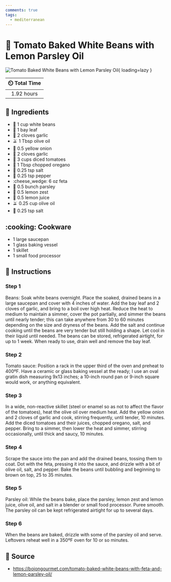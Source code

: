 ```yaml
---
comments: true
tags:
  - mediterranean
---
```

# :tomato: Tomato Baked White Beans with Lemon Parsley Oil

![Tomato Baked White Beans with Lemon Parsley Oil][1]{ loading=lazy }

| :timer_clock: Total Time |
|:-----------------------: |
| 1.92 hours |

## :salt: Ingredients

- :canned_food: 1 cup white beans
- :fallen_leaf: 1 bay leaf
- :garlic: 2 cloves garlic
- :olive: 1 Tbsp olive oil
- :onion: 0.5 yellow onion
- :garlic: 2 cloves garlic
- :tomato: 3 cups diced tomatoes
- :herb: 1 Tbsp chopped oregano
- :salt: 0.25 tsp salt
- :salt: 0.25 tsp pepper
- :cheese_wedge: 6 oz feta
- :herb: 0.5 bunch parsley
- :lemon: 0.5 lemon zest
- :lemon: 0.5 lemon juice
- :olive: 0.25 cup olive oil
- :salt: 0.25 tsp salt

## :cooking: Cookware

- 1 large saucepan
- 1 glass baking vessel
- 1 skillet
- 1 small food processor

## :pencil: Instructions

### Step 1

Beans: Soak white beans overnight. Place the soaked, drained beans in a large saucepan and cover with 4 inches of water.
Add the bay leaf and 2 cloves of garlic, and bring to a boil over high heat. Reduce the heat to medium to maintain a
simmer, cover the pot partially, and simmer the beans until nearly tender; this can take anywhere from 30 to 60 minutes
depending on the size and dryness of the beans. Add the salt and continue cooking until the beans are very tender but
still holding a shape. Let cool in their liquid until needed. The beans can be stored, refrigerated airtight, for up to
1 week. When ready to use, drain well and remove the bay leaf.

### Step 2

Tomato sauce: Position a rack in the upper third of the oven and preheat to 400ºF. Have a ceramic or glass baking
vessel at the ready; I use an oval gratin dish measuring 9x13 inches; a 10-inch round pan or 9-inch square would work,
or anything equivalent.

### Step 3

In a wide, non-reactive skillet (steel or enamel so as not to affect the flavor of the tomatoes), heat the olive oil
over medium heat. Add the yellow onion and 2 cloves of garlic and cook, stirring frequently, until tender, 10 minutes.
Add the diced tomatoes and their juices, chopped oregano, salt, and pepper. Bring to a simmer, then lower the heat and
simmer, stirring occasionally, until thick and saucy, 10 minutes.

### Step 4

Scrape the sauce into the pan and add the drained beans, tossing them to coat. Dot with the feta, pressing it into the
sauce, and drizzle with a bit of olive oil, salt, and pepper. Bake the beans until bubbling and beginning to brown on
top, 25 to 35 minutes.

### Step 5

Parsley oil: While the beans bake, place the parsley, lemon zest and lemon juice, olive oil, and salt in a blender or
small food processor. Puree smooth. The parsley oil can be kept refrigerated airtight for up to several days.

### Step 6

When the beans are baked, drizzle with some of the parsley oil and serve. Leftovers reheat well in a 350ºF oven for 10
or so minutes.

## :link: Source

- <https://bojongourmet.com/tomato-baked-white-beans-with-feta-and-lemon-parsley-oil/>

[1]: <../assets/images/tomato-baked-white-beans-with-lemon-parsley-oil.jpg>
